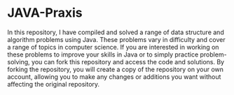 # JAVA-Praxis
In this repository, I have compiled and solved a range of data structure and algorithm problems using Java. These problems vary in difficulty and cover a range of topics in computer science. If you are interested in working on these problems to improve your skills in Java or to simply practice problem-solving, you can fork this repository and access the code and solutions. By forking the repository, you will create a copy of the repository on your own account, allowing you to make any changes or additions you want without affecting the original repository.
